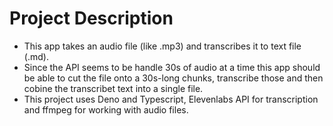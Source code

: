 # Project Description

- This app takes an audio file (like .mp3) and transcribes it to text file (.md).
- Since the API seems to be handle 30s of audio at a time this app should be able to cut the file onto a 30s-long chunks, transcribe those and then cobine the transcribet text into a single file.
- This project uses Deno and Typescript, Elevenlabs API for transcription and ffmpeg for working with audio files.
